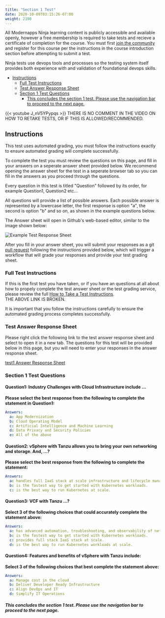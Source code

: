 ```yaml
---
title: "Section 1 Test"
date: 2020-10-09T03:15:26-07:00
weight: 2190
---
```


All Modernapps Ninja learning content is publicly accessible and available openly, however a free membership is required to take tests and recieve a certificate of completion for the course. You must first [join the community](https://modernapps.ninja/about/membership/) and register for this course per the instructions in the course introduction section before attempting to submit a test.

Ninja tests use devops tools and processes so the testing system itself provides both experience with and validation of foundational devops skills. 

- [Instructions](#instructions)
  - [Full Test Instructions](#full-test-instructions)
  - [Test Answer Response Sheet](#test-answer-response-sheet)
  - [Section 1 Test Questions](#section-1-test-questions)
      - [This concludes the section 1 test. Please use the navigation bar to proceed to the next page.](#this-concludes-the-section-1-test-please-use-the-navigation-bar-to-proceed-to-the-next-page)

{{< youtube J_nV5YPypqs >}}
THERE IS NO COMMENT IN THE VIDEO ON HOW TO RETAKE TESTS, OR IF THIS IS ALLOWED/RECOMMENDED.
## Instructions

This test uses automated grading, you must follow the instructions exactly to ensure automated grading will complete successfully. 

To complete the test you must review the questions on this page, and fill in your answers on a seperate answer sheet provided below. We recommend opening the answer sheet for the test in a seperate browser tab so you can fill in the answers as you proceed through the questions. 

Every question in this test is titled "Question" followed by its order, for example Question1, Question2 etc...

All questions will provide a list of possible answers. Each possible answer is represented by a lowercase letter, the first response is option "a", the second is option "b" and so on, as shown in the example questions below. 

The Answer sheet will open in Github's web-based editor, similar to the image shown below:

![Example Test Response Sheet](/vspheretanzu101_vt7301/admin/assets/images/blank_test_screen_example.png)  

After you fill in your answer sheet, you will submit  your responses as a git [pull request](https://docs.github.com/en/github/collaborating-with-issues-and-pull-requests/about-pull-requests) following the instructions provided below, which will trigger a workflow that will grade your responses and provide your test grading sheet. 

### Full Test Instructions

If this is the first test you have taken, or if you have an questions at all about how to propely complete the test answer sheet or the test grading service, please review the full [How to Take a Test Instructions](https://modernapps.ninja/course_repo_template_ct8279/docs/reference/testinstructions/).  
THE ABOVE LINK IS BROKEN.

It is important that you follow the instructions carefully to ensure the automated grading process completes successfully.

### Test Answer Response Sheet

Please right click the following link to the test answer response sheet and select to open it in a new tab. The questions for this test will be provided below in this page, but you will need to enter your responses in the answer response sheet. 

[test1 Answer Response Sheet](https://github.com/modernappsninja/vspheretanzu101_vt7301/edit/main/static/admin/userdata/tests/test1.yml)  

### Section 1 Test Questions

#### **Question1:** Industry Challenges with Cloud Infrastructure include ... <!-- omit in toc -->

**Please select the best response from the following to complete the statement in Question1:**

```yml
Answers:
  a: App Modernization
  b: Cloud Operating Model 
  c: Artificial Intelligence and Machine Learning 
  d: Data Privacy and Security Policies 
  e: All of the above
```

#### **Question2:** vSphere with Tanzu allows you to bring your own networking and storage. And, ...?  <!-- omit in toc -->

**Please select the best response from the following to complete the statement:**

```yml
Answers:
  a: handles full IaaS stack at scale infrastructure and lifecycle management.
  b: is the fastest way to get started with Kubernetes workloads.
  c: is the best way to run Kubernetes at scale.
```

#### **Question3:** VCF with Tanzu ...? <!-- omit in toc -->

**Select 3 of the following choices that could accurately complete the statement above:**

```yml
Answers:
  a: has advanced automation, troubleshooting, and observability of networking storage, and integrated L4 and L7 load balancing.
  b: is the fastest way to get started with Kubernetes workloads.
  c: provides full stack IaaS stack at scale.
  d: is the best way to run Kubernetes workloads at scale.
```

#### **Question4:** Features and benefits of vSphere with Tanzu include: <!-- omit in toc -->

**Select 3 of the following choices that best complete the statement above:**

```yml
Answers:
  a: Manage cost in the cloud
  b: Deliver Developer Ready Infrastructure
  c: Align DevOps and IT
  d: Simplify IT Operations
```

##### This concludes the section 1 test. Please use the navigation bar to proceed to the next page.
